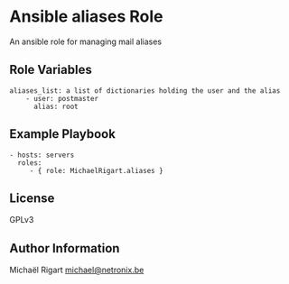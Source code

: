 Ansible aliases Role
====================

An ansible role for managing mail aliases

Role Variables
--------------

    aliases_list: a list of dictionaries holding the user and the alias
        - user: postmaster
          alias: root

Example Playbook
-------------------------

    - hosts: servers
      roles:
         - { role: MichaelRigart.aliases }

License
-------

GPLv3

Author Information
------------------

Michaël Rigart <michael@netronix.be>